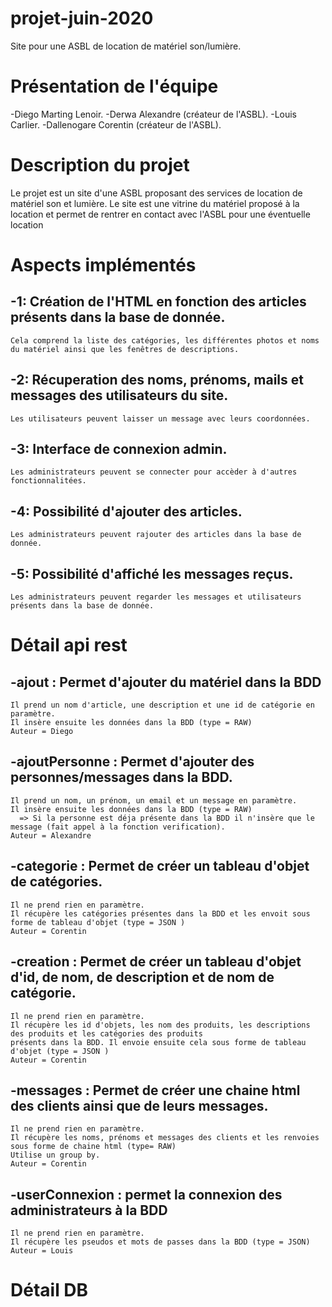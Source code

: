 # projet-juin-2020
Site pour une ASBL de location de matériel son/lumière.

# Présentation de l'équipe 
-Diego Marting Lenoir.
-Derwa Alexandre (créateur de l'ASBL).
-Louis Carlier.
-Dallenogare Corentin (créateur de l'ASBL).

# Description du projet
Le projet est un site d'une ASBL proposant des services de location de matériel son et lumière.
Le site est une vitrine du matériel proposé à la location et permet de rentrer en contact avec l'ASBL
pour une éventuelle location

# Aspects implémentés
-1: Création de l'HTML en fonction des articles présents dans la base de donnée. 
-
    Cela comprend la liste des catégories, les différentes photos et noms du matériel ainsi que les fenêtres de descriptions.
-2: Récuperation des noms, prénoms, mails et messages des utilisateurs du site.
-
    Les utilisateurs peuvent laisser un message avec leurs coordonnées.
-3: Interface de connexion admin.
-
    Les administrateurs peuvent se connecter pour accèder à d'autres fonctionnalitées.
-4: Possibilité d'ajouter des articles.
-
    Les administrateurs peuvent rajouter des articles dans la base de donnée.
-5: Possibilité d'affiché les messages reçus.
-
    Les administrateurs peuvent regarder les messages et utilisateurs présents dans la base de donnée.
  
# Détail api rest 
-ajout : Permet d'ajouter du matériel dans la BDD
-
    Il prend un nom d'article, une description et une id de catégorie en paramètre.
    Il insère ensuite les données dans la BDD (type = RAW)
    Auteur = Diego 
-ajoutPersonne : Permet d'ajouter des personnes/messages dans la BDD.
-
    Il prend un nom, un prénom, un email et un message en paramètre.
    Il insère ensuite les données dans la BDD (type = RAW)
      => Si la personne est déja présente dans la BDD il n'insère que le message (fait appel à la fonction verification).
    Auteur = Alexandre
-categorie : Permet de créer un tableau d'objet de catégories.
-
    Il ne prend rien en paramètre.
    Il récupère les catégories présentes dans la BDD et les envoit sous forme de tableau d'objet (type = JSON )
    Auteur = Corentin
-creation : Permet de créer un tableau d'objet d'id, de nom, de description et de nom de catégorie.
-
    Il ne prend rien en paramètre.
    Il récupère les id d'objets, les nom des produits, les descriptions des produits et les catégories des produits
    présents dans la BDD. Il envoie ensuite cela sous forme de tableau d'objet (type = JSON )
    Auteur = Corentin
-messages : Permet de créer une chaine html des clients ainsi que de leurs messages.
-
    Il ne prend rien en paramètre.
    Il récupère les noms, prénoms et messages des clients et les renvoies sous forme de chaine html (type= RAW)
    Utilise un group by.
    Auteur = Corentin
-userConnexion : permet la connexion des administrateurs à la BDD
-
    Il ne prend rien en paramètre.
    Il récupère les pseudos et mots de passes dans la BDD (type = JSON)
    Auteur = Louis
    
# Détail DB
    
